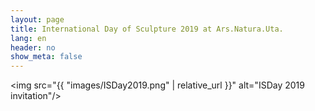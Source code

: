 ```yaml
---
layout: page
title: International Day of Sculpture 2019 at Ars.Natura.Uta.
lang: en
header: no
show_meta: false
---
```


<img src="{{ "images/ISDay2019.png" | relative_url }}" alt="ISDay 2019 invitation"/>
